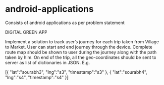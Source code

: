 # android-applications
Consists of android applications as per problem statement


DIGITAL GREEN APP 

Implement a solution to track user’s journey for each trip taken from Village to Market. User can
start and end journey through the device. Complete route map should be shown to user during
the journey along with the path taken by him. On end of the trip, all the geo-coordinates should
be sent to server as list of dictionaries in JSON. 
E.g.

[{
"lat":"sourabh3",
"lng":"s3",
"timestamp":"s3"
},
{
"lat":"sourabh4",
"lng":"s4",
"timestamp":"s4"
}]
